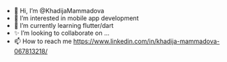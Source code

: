 - 👋 Hi, I’m @KhadijaMammadova
- 👀 I’m interested in mobile app development
- 🌱 I’m currently learning flutter/dart
- ✨ I’m looking to collaborate on ...
- 📫 How to reach me https://www.linkedin.com/in/khadija-mammadova-067813218/

<!---
KhadijaMammadova/KhadijaMammadova is a ✨ special ✨ repository because its `README.md` (this file) appears on your GitHub profile.
You can click the Preview link to take a look at your changes.
--->
